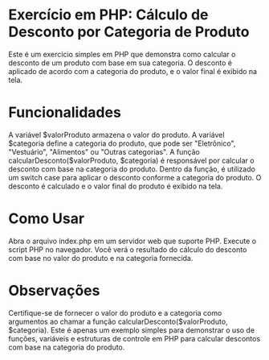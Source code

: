 # Exercício em PHP: Cálculo de Desconto por Categoria de Produto

Este é um exercício simples em PHP que demonstra como calcular o desconto de um produto com base em sua categoria. O desconto é aplicado de acordo com a categoria do produto, e o valor final é exibido na tela.

# Funcionalidades

A variável $valorProduto armazena o valor do produto.
A variável $categoria define a categoria do produto, que pode ser "Eletrônico", "Vestuário", "Alimentos" ou "Outras categorias".
A função calcularDesconto($valorProduto, $categoria) é responsável por calcular o desconto com base na categoria do produto.
Dentro da função, é utilizado um switch case para aplicar o desconto conforme a categoria do produto.
O desconto é calculado e o valor final do produto é exibido na tela.

# Como Usar

Abra o arquivo index.php em um servidor web que suporte PHP.
Execute o script PHP no navegador.
Você verá o resultado do cálculo do desconto com base no valor do produto e na categoria fornecida.

# Observações

Certifique-se de fornecer o valor do produto e a categoria como argumentos ao chamar a função calcularDesconto($valorProduto, $categoria).
Este é apenas um exemplo simples para demonstrar o uso de funções, variáveis e estruturas de controle em PHP para calcular descontos com base na categoria do produto.
